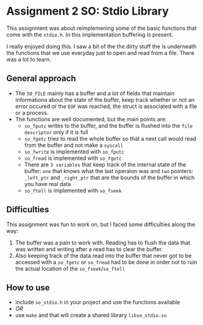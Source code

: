 # Assignment 2 SO: Stdio Library

This assignment was about reimplemening some of the basic functions that come with the `stdio.h`.  In this implementation buffering is present.

I really enjoyed doing this. I saw a bit of the the dirty stuff the is underneath the functions that we use everyday just to open and read from a file. There was a lot to learn.

## General approach

* The `SO_FILE` mainly has a buffer and a lot of fields that maintain informationa about the state of the buffer, keep track whether or not an error occured or the `EOF` was reached, the struct is associated with a file or a process.
* The functions are well documented, but the main points are:
    * `so_fputc` writes to the buffer, and the buffer is flushed into the `file descriptor` only if it is full
    * `so_fgetc` tries to read the whole buffer so that a next call would read from the buffer and not make a `syscall`
    * `so_fwrite` is implemented with `so_fputc`
    * `so_fread` is implemented with `so_fgetc`
    * There are `3 variables` that keep track of the internal state of the buffer: `one` that knows what the last operaion was and `two` pointers: `_left_ptr` and `_right_ptr` that are the bounds of the buffer in which you have real data
    * `so_ftell` is implemented with `so_fseek`

## Difficulties
This assignment was fun to work on, but I faced some difficulties along the way:
1) The buffer was a pain to work with. Reading has to flush the data that was written and writing after a read has to clear the buffer.
2) Also keeping track of the data read into the buffer that never got to be accessed with a `so_fgetc` or `so_fread` had to be done in order not to ruin the actual location of the `so_fseek`/`so_ftell`

## How to use
* include `so_stdio.h` in your project and use the functions available
* *OR*
* use `make` and that will create a shared library `libso_stdio.so`

